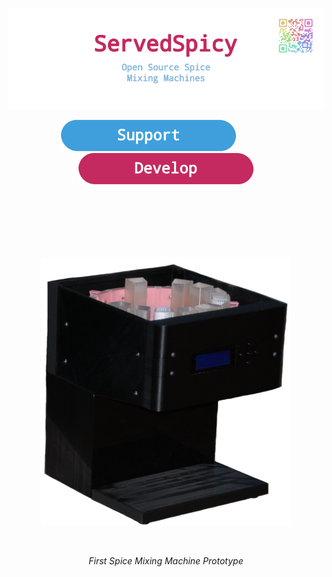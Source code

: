 <div align = center>

[![Header]][#]


[![Button Support]][Support]            
[![Button Develop]][Develop]

<br>
<br>
<br>
<br>
<br>
  
[![Preview]][#]
  
<br>
  
*First Spice Mixing Machine Prototype*

</div>

<br>
<br>
<br>
<br>


<!--   🌶  🌶  🌶  🌶  🌶  🌶  🌶  🌶  🌶  🌶  🌶  🌶  🌶  🌶  🌶  🌶  🌶   -->

[Header]: https://github.com/ServedSpicy/.github/blob/main/profile/Header.png

[Button Support]: https://github.com/ServedSpicy/.github/blob/main/profile/Support.png
[Button Develop]: https://github.com/ServedSpicy/.github/blob/main/profile/Develop.png

[Develop]: https://github.com/ServedSpicy/Documentation 'Design Documenation & More'
[Support]: https://github.com/ServedSpicy/Support 'Support Articles | Q&A | Guides'

[Preview]: https://github.com/ServedSpicy/.github/blob/main/profile/Preview.png

[#]: #
